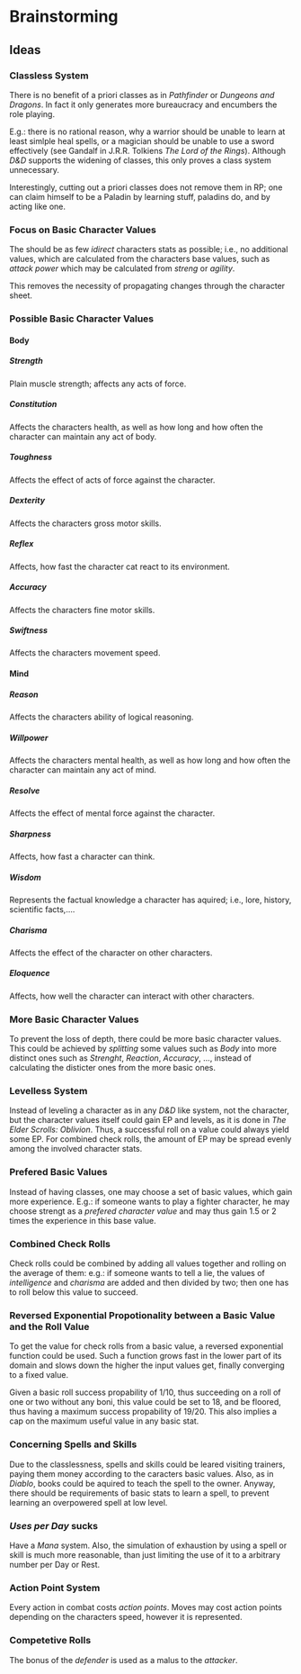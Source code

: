 # Brainstorming

## Ideas

### Classless System
There is no benefit of a priori classes as in *Pathfinder* or *Dungeons and Dragons*.
In fact it only generates more bureaucracy and encumbers the role playing.

E.g.: there is no rational reason, why a warrior should be unable to learn at least simlple heal spells,
or a magician should be unable to use a sword effectively (see Gandalf in J.R.R. Tolkiens *The Lord of the Rings*).
Although *D&D* supports the widening of classes, this only proves a class system unnecessary.

Interestingly, cutting out a priori classes does not remove them in RP;
one can claim himself to be a Paladin by learning stuff, paladins do, and by acting like one.

### Focus on Basic Character Values
The should be as few *idirect* characters stats as possible;
i.e., no additional values, which are calculated from the characters base values,
such as *attack power* which may be calculated from *streng* or *agility*.

This removes the necessity of propagating changes through the character sheet.

### Possible Basic Character Values
#### Body
##### Strength
Plain muscle strength; affects any acts of force.

##### Constitution
Affects the characters health, as well as how long and how often the character can maintain any act of body.

##### Toughness
Affects the effect of acts of force against the character.

##### Dexterity
Affects the characters gross motor skills.

##### Reflex
Affects, how fast the character cat react to its environment.

##### Accuracy
Affects the characters fine motor skills.

##### Swiftness
Affects the characters movement speed.

#### Mind
##### Reason
Affects the characters ability of logical reasoning.

##### Willpower
Affects the characters mental health, as well as how long and how often the character can maintain any act of mind.

##### Resolve
Affects the effect of mental force against the character.

##### Sharpness
Affects, how fast a character can think.

##### Wisdom
Represents the factual knowledge a character has aquired;
i.e., lore, history, scientific facts,....

##### Charisma
Affects the effect of the character on other characters.

##### Eloquence
Affects, how well the character can interact with other characters.

### More Basic Character Values
To prevent the loss of depth, there could be more basic character values.
This could be achieved by *splitting* some values such as *Body* into
more distinct ones such as *Strenght*, *Reaction*, *Accuracy*, ...,
instead of calculating the disticter ones from the more basic ones.

### Levelless System
Instead of leveling a character as in any *D&D* like system,
not the character, but the character values itself could gain EP and levels,
as it is done in *The Elder Scrolls: Oblivion*.
Thus, a successful roll on a value could always yield some EP.
For combined check rolls, the amount of EP may be spread evenly among the involved character stats.

### Prefered Basic Values
Instead of having classes, one may choose a set of basic values,
which gain more experience.
E.g.: if someone wants to play a fighter character, he may choose strengt as a *prefered character value*
and may thus gain 1.5 or 2 times the experience in this base value.

### Combined Check Rolls
Check rolls could be combined by adding all values together and rolling on the average of them:
e.g.: if someone wants to tell a lie, the values of *intelligence* and *charisma* are added and then divided by two;
then one has to roll below this value to succeed.

### Reversed Exponential Propotionality between a Basic Value and the Roll Value
To get the value for check rolls from a basic value,
a reversed exponential function could be used.
Such a function grows fast in the lower part of its domain and slows down the higher the input values get,
finally converging to a fixed value.

Given a basic roll success propability of 1/10, thus succeeding on a roll of one or two without any boni,
this value could be set to 18, and be floored, thus having a maximum success propability of 19/20.
This also implies a cap on the maximum useful value in any basic stat.

### Concerning Spells and Skills
Due to the classlessness, spells and skills could be leared visiting trainers,
paying them money according to the caracters basic values.
Also, as in *Diablo*, books could be aquired to teach the spell to the owner.
Anyway, there should be requirements of basic stats to learn a spell,
to prevent learning an overpowered spell at low level.

### *Uses per Day* sucks
Have a *Mana* system. 
Also, the simulation of exhaustion by using a spell or skill is much more reasonable,
than just limiting the use of it to a arbitrary number per Day or Rest.

### Action Point System
Every action in combat costs *action points*.
Moves may cost action points depending on the characters speed, however it is represented.

### Competetive Rolls
The bonus of the *defender* is used as a malus to the *attacker*.
